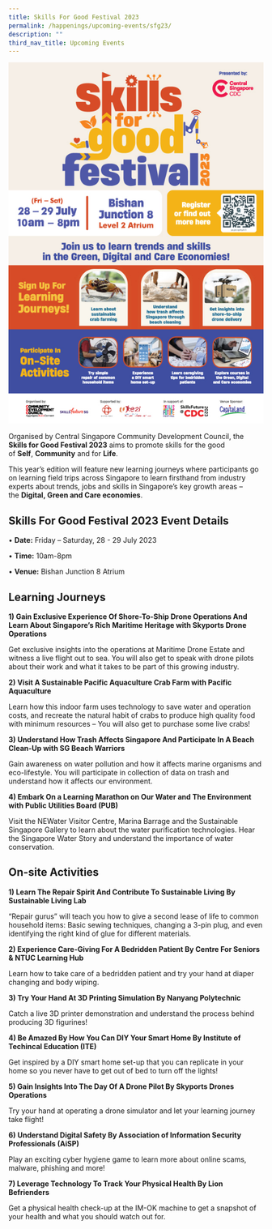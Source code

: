 ```yaml
---
title: Skills For Good Festival 2023
permalink: /happenings/upcoming-events/sfg23/
description: ""
third_nav_title: Upcoming Events
---
```

![](/images/Happenings/sfg23a4.jpg)

Organised by Central Singapore Community Development Council, the **Skills for Good Festival 2023** aims to promote skills for the good of **Self**, **Community** and for **Life**. 

This year’s edition will feature new learning journeys where participants go on learning field trips across Singapore to learn firsthand from industry experts about trends, jobs and skills in Singapore’s key growth areas – the **Digital, Green and Care economies**.


Skills For Good Festival 2023 Event Details
--------------------

•  **Date:**&nbsp;Friday – Saturday,  28 - 29 July 2023

• **Time:**&nbsp;10am-8pm

• **Venue:**&nbsp;Bishan Junction 8 Atrium


Learning Journeys
--------------------

**1) Gain Exclusive Experience Of Shore-To-Ship Drone Operations And Learn About Singapore’s Rich Maritime Heritage with Skyports Drone Operations** 

Get exclusive insights into the operations at Maritime Drone Estate and witness a live flight out to sea. You will also get to speak with drone pilots about their work and what it takes to be part of this growing industry.


**2)  Visit A Sustainable Pacific Aquaculture Crab Farm with Pacific Aquaculture**

Learn how this indoor farm uses technology to save water and operation costs, and recreate the natural habit of crabs to produce high quality food with minimum resources – You will also get to purchase some live crabs! 


**3) Understand How Trash Affects Singapore And Participate In A Beach Clean-Up with SG Beach Warriors**

Gain awareness on water pollution and how it affects marine organisms and eco-lifestyle.  You will participate in collection of data on trash and understand how it affects our environment.

**4) Embark On a Learning Marathon on Our Water and The Environment with Public Utilities Board (PUB)**

Visit the NEWater Visitor Centre, Marina Barrage and the Sustainable Singapore Gallery to learn about the water purification technologies. Hear the Singapore Water Story and understand the importance of water conservation. 


On-site Activities
--------------------

**1) Learn The Repair Spirit And Contribute To Sustainable Living By Sustainable Living Lab** 

“Repair gurus” will teach you how to give a second lease of life to common household items: Basic sewing techniques, changing a 3-pin plug, and even identifying the right kind of glue for different materials. 


**2) Experience Care-Giving For A Bedridden Patient By Centre For Seniors &amp; NTUC Learning Hub**

Learn how to take care of a bedridden patient and try your hand at diaper changing and body wiping. 


**3) Try Your Hand At 3D Printing Simulation By Nanyang Polytechnic** 

Catch a live 3D printer demonstration and understand the process behind producing 3D figurines! 


**4) Be Amazed By How You Can DIY Your Smart Home By Institute of Techincal Education (ITE)** 

Get inspired by a DIY smart home set-up that you can replicate in your home so you never have to get out of bed to turn off the lights! 


**5) Gain Insights Into The Day Of A Drone Pilot By Skyports Drones Operations**

Try your hand at operating a drone simulator and let your learning journey take flight!


**6) Understand Digital Safety By Association of Information Security Professionals (AiSP)**

Play an exciting cyber hygiene game to learn more about online scams, malware, phishing and more! &nbsp;


**7) Leverage Technology To Track Your Physical Health By Lion Befrienders**

Get a physical health check-up at the IM-OK machine to get a snapshot of your health and what you should watch out for.
